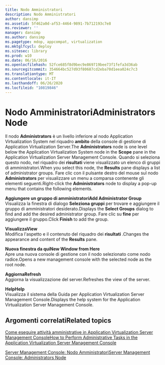 ```yaml
---
title: Nodo Amministratori
description: Nodo Amministratori
author: dansimp
ms.assetid: 5f462a0d-af53-4464-9891-7b712193c7e8
ms.reviewer: ''
manager: dansimp
ms.author: dansimp
ms.pagetype: mdop, appcompat, virtualization
ms.mktglfcycl: deploy
ms.sitesec: library
ms.prod: w10
ms.date: 06/16/2016
ms.openlocfilehash: 52fce685f8d9bec9e869719bee73f1fefa3d36ab
ms.sourcegitcommit: 354664bc527d93f80687cd2eba70d1eea024c7c3
ms.translationtype: MT
ms.contentlocale: it-IT
ms.lasthandoff: 06/26/2020
ms.locfileid: "10819846"
---
```

# <span data-ttu-id="69cd8-103">Nodo Amministratori</span><span class="sxs-lookup"><span data-stu-id="69cd8-103">Administrators Node</span></span>


<span data-ttu-id="69cd8-104">Il nodo **Administrators** è un livello inferiore al nodo Application Virtualization System nel riquadro **ambito** della console di gestione di Application Virtualization Server.</span><span class="sxs-lookup"><span data-stu-id="69cd8-104">The **Administrators** node is one level below the Application Virtualization System node in the **Scope** pane in the Application Virtualization Server Management Console.</span></span> <span data-ttu-id="69cd8-105">Quando si seleziona questo nodo, nel riquadro dei **risultati** viene visualizzato un elenco di gruppi di amministratori.</span><span class="sxs-lookup"><span data-stu-id="69cd8-105">When you select this node, the **Results** pane displays a list of administrator groups.</span></span> <span data-ttu-id="69cd8-106">Fare clic con il pulsante destro del mouse sul nodo **Administrators** per visualizzare un menu a comparsa contenente gli elementi seguenti.</span><span class="sxs-lookup"><span data-stu-id="69cd8-106">Right-click the **Administrators** node to display a pop-up menu that contains the following elements.</span></span>

<a href="" id="add-administrator-group"></a>**<span data-ttu-id="69cd8-107">Aggiungere un gruppo di amministratori</span><span class="sxs-lookup"><span data-stu-id="69cd8-107">Add Administrator Group</span></span>**  
<span data-ttu-id="69cd8-108">Visualizza la finestra di dialogo **Seleziona gruppi** per trovare e aggiungere il gruppo di amministratori desiderato.</span><span class="sxs-lookup"><span data-stu-id="69cd8-108">Displays the **Select Groups** dialog to find and add the desired administrator group.</span></span> <span data-ttu-id="69cd8-109">Fare clic su **fine** per aggiungere il gruppo.</span><span class="sxs-lookup"><span data-stu-id="69cd8-109">Click **Finish** to add the group.</span></span>

<a href="" id="view"></a>**<span data-ttu-id="69cd8-110">Visualizza</span><span class="sxs-lookup"><span data-stu-id="69cd8-110">View</span></span>**  
<span data-ttu-id="69cd8-111">Modifica l'aspetto e il contenuto del riquadro dei **risultati** .</span><span class="sxs-lookup"><span data-stu-id="69cd8-111">Changes the appearance and content of the **Results** pane.</span></span>

<a href="" id="new-window-from-here"></a>**<span data-ttu-id="69cd8-112">Nuova finestra da qui</span><span class="sxs-lookup"><span data-stu-id="69cd8-112">New Window from Here</span></span>**  
<span data-ttu-id="69cd8-113">Apre una nuova console di gestione con il nodo selezionato come nodo radice.</span><span class="sxs-lookup"><span data-stu-id="69cd8-113">Opens a new management console with the selected node as the root node.</span></span>

<a href="" id="refresh"></a>**<span data-ttu-id="69cd8-114">Aggiorna</span><span class="sxs-lookup"><span data-stu-id="69cd8-114">Refresh</span></span>**  
<span data-ttu-id="69cd8-115">Aggiorna la visualizzazione del server.</span><span class="sxs-lookup"><span data-stu-id="69cd8-115">Refreshes the view of the server.</span></span>

<a href="" id="help"></a>**<span data-ttu-id="69cd8-116">Help</span><span class="sxs-lookup"><span data-stu-id="69cd8-116">Help</span></span>**  
<span data-ttu-id="69cd8-117">Visualizza il sistema della Guida per Application Virtualization Server Management Console.</span><span class="sxs-lookup"><span data-stu-id="69cd8-117">Displays the help system for the Application Virtualization Server Management Console.</span></span>

## <span data-ttu-id="69cd8-118">Argomenti correlati</span><span class="sxs-lookup"><span data-stu-id="69cd8-118">Related topics</span></span>


[<span data-ttu-id="69cd8-119">Come eseguire attività amministrative in Application Virtualization Server Management Console</span><span class="sxs-lookup"><span data-stu-id="69cd8-119">How to Perform Administrative Tasks in the Application Virtualization Server Management Console</span></span>](how-to-perform-administrative-tasks-in-the-application-virtualization-server-management-console.md)

[<span data-ttu-id="69cd8-120">Server Management Console: Nodo Amministratori</span><span class="sxs-lookup"><span data-stu-id="69cd8-120">Server Management Console: Administrators Node</span></span>](server-management-console-administrators-node.md)

 

 





